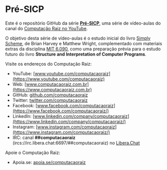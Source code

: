 # Pré-SICP

Este é o repositório GitHub da série
**[Pré-SICP](https://www.youtube.com/watch?v=t7MUsWUS-ks&list=PLk3bkShxC-bADG9hi7TJhP3cCI-hpfedO)**,
uma série de vídeo-aulas do canal do [Computação Raiz no YouTube](https://www.youtube.com/computacaoraiz).

O objetivo desta série de vídeo-aulas é o estudo inicial do livro [Simply
Scheme](https://people.eecs.berkeley.edu/~bh/ss-toc2.html), de Brian Harvey e
Matthew Wright, complementado com materiais extras da
disciplina [MIT
6.090](https://ocw.mit.edu/courses/electrical-engineering-and-computer-science/6-090-building-programming-experience-a-lead-in-to-6-001-january-iap-2005/),
como uma preparação prévia para o estudo futuro do livro **Structure and
Interpretation of Computer Programs**.

Visite os endereços do Computação Raiz:

* YouTube: [www.youtube.com/computacaoraiz](https://www.youtube.com/computacaoraiz)
* Web: [www.computacaoraiz.com.br](https://www.computacaoraiz.com.br)
* GitHub: [github.com/computacaoraiz](https://github.com/computacaoraiz/)
* Twitter: [twitter.com/computacaoraiz](https://twitter.com/computacaoraiz/)
* Facebook: [www.facebook.com/computacaoraiz](https://www.facebook.com/computacaoraiz/)
* LinkedIn: [www.linkedin.com/company/computacaoraiz](https://www.linkedin.com/company/computacaoraiz/)
* Instagram: [www.instagram.com/computacaoraiz](https://www.instagram.com/computacaoraiz/)
* IRC: canal **##computacaoraiz** (ircs://irc.libera.chat:6697/##computacaoraiz) no [Libera.Chat](https://libera.chat/)

Apoie o Computação Raiz:
* Apoia.se: [apoia.se/computacaoraiz](https://apoia.se/computacaoraiz)
